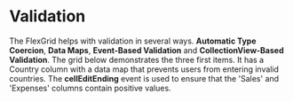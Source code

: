 Validation
==========

The FlexGrid helps with validation in several ways. **Automatic Type Coercion**, **Data Maps**, **Event-Based Validation** and **CollectionView-Based Validation**. The grid below demonstrates the three first items. It has a Country column with a data map that prevents users from entering invalid countries. The **cellEditEnding** event is used to ensure that the 'Sales' and 'Expenses' columns contain positive values.